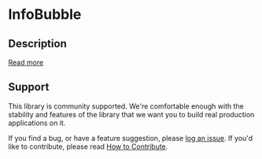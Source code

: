 InfoBubble
==========

## Description

[Read more][more]

## Support

This library is community supported. We're comfortable enough with the stability and features of
the library that we want you to build real production applications on it.

If you find a bug, or have a feature suggestion, please [log an issue][issues]. If you'd like to
contribute, please read [How to Contribute][contrib].

[issues]: https://github.com/googlemaps/v3-utility-library/issues
[contrib]: https://github.com/googlemaps/v3-utility-library/blob/master/packages/infobubble/CONTRIB.md
[more]: http://htmlpreview.github.io/?https://github.com/googlemaps/v3-utility-library/blob/master/infobubble/examples/example.html